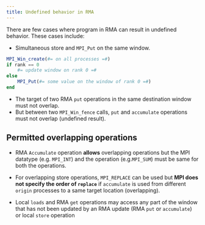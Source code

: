 ```yaml
---
title: Undefined behavior in RMA
---
```

There are few cases where program in RMA can result in undefined behavior. These cases include:
- Simultaneous store and `MPI_Put` on the same window.

```julia
MPI_Win_create(#= on all processes =#)
if rank == 0 
	#= update window on rank 0 =#
else
	MPI_Put(#= some value on the window of rank 0 =#)
end
```

- The target of two RMA `put` operations in the same destination window must not overlap.
- But between two `MPI_Win_fence` calls, `put` and `accumulate` operations must not overlap (undefined result).

## Permitted overlapping operations

- RMA `Accumulate` operation **allows** overlapping operations but the MPI datatype (e.g. `MPI_INT`) and the operation (e.g.`MPI_SUM`) must be same for both the operations.
- For overlapping store operations, `MPI_REPLACE` can be used but **MPI does not specify the order of `replace`** if `accumulate` is used from different `origin` processes to a same target location (overlapping).

- Local `loads` and RMA `get` operations may access any part of the window that has not been updated by an RMA update (RMA `put` or `accumulate`) or local `store` operation